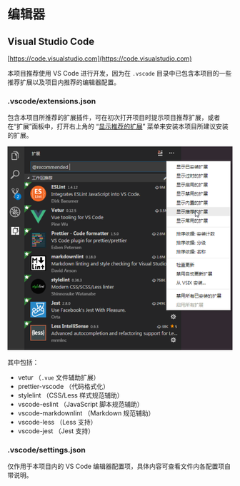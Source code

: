 # 编辑器

## Visual Studio Code

[https://code.visualstudio.com](https://code.visualstudio.com)

本项目推荐使用 VS Code 进行开发，因为在 `.vscode` 目录中已包含本项目的一些推荐扩展以及项目内推荐的编辑器配置。

### .vscode/extensions.json

包含本项目所推荐的扩展插件，可在初次打开项目时提示项目推荐扩展，或者在“扩展”面板中，打开右上角的 “[显示推荐的扩展](https://code.visualstudio.com/docs/editor/extension-gallery#_workspace-recommended-extensions)” 菜单来安装本项目所建议安装的扩展。

![显示推荐的扩展](./public/recommended.png)

其中包括：

- vetur （`.vue` 文件辅助扩展）
- prettier-vscode （代码格式化）
- stylelint （CSS/Less 样式规范辅助）
- vscode-eslint （JavaScript 脚本规范辅助）
- vscode-markdownlint （Markdown 规范辅助）
- vscode-less （Less 支持）
- vscode-jest （Jest 支持）

### .vscode/settings.json

仅作用于本项目内的 VS Code 编辑器配置项，具体内容可查看文件内各配置项自带说明。
